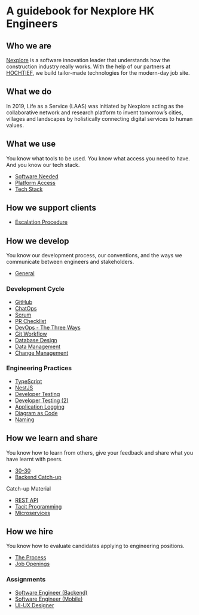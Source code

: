 # A guidebook for Nexplore HK Engineers

## Who we are
[Nexplore](https://www.nexplore.com "https://www.nexplore.com") is a software innovation leader that understands how the construction industry really works. With the help of our partners at [HOCHTIEF](https://www.hochtief.de "https://www.hochtief.de"), we build tailor-made technologies for the modern-day job site.

## What we do
In 2019, Life as a Service (LAAS) was initiated by Nexplore acting as the collaborative network and research platform to invent tomorrow’s cities, villages and landscapes by holistically connecting digital services to human values.

## What we use
You know what tools to be used. You know what access you need to have. And you know our tech stack.
- [Software Needed](what-we-use/software.md)
- [Platform Access](what-we-use/platform.md)
- [Tech Stack](what-we-use/techstack.md)

## How we support clients
- [Escalation Procedure](how-we-operate/escalation.md)

## How we develop
You know our development process, our conventions, and the ways we communicate between engineers and stakeholders.
- [General](how-we-develop/general.md)

### Development Cycle
- [GitHub](how-we-develop/github.md)
- [ChatOps](how-we-develop/chatops.md)
- [Scrum](how-we-develop/scrum.md)
- [PR Checklist](how-we-develop/pr-checklist.md)
- [DevOps - The Three Ways](how-we-develop/devops.md)
- [Git Workflow](how-we-develop/git-workflow.md)
- [Database Design](how-we-develop/database-design.md)
- [Data Management](how-we-develop/data-management.md)
- [Change Management](how-we-develop/change-management.md)

### Engineering Practices
- [TypeScript](how-we-develop/typescript.md)
- [NestJS](how-we-develop/nestjs.md)
- [Developer Testing](how-we-develop/dev-testing.md)
- [Developer Testing (2)](how-we-develop/dev-testing-2.md)
- [Application Logging](how-we-develop/app-log.md)
- [Diagram as Code](how-we-develop/diagram-as-code.md)
- [Naming](https://github.com/adamwan-nexplore/guidebook-nxp-hk/blob/main/how-we-develop/naming.md)

## How we learn and share
You know how to learn from others, give your feedback and share what you have learnt with peers.
- [30-30](how-we-share/30-30.md)
- [Backend Catch-up](how-we-share/backend-catch-up.md)

Catch-up Material
- [REST API](how-we-share/rest-api.md)
- [Tacit Programming](how-we-share/tacit-programming.md)
- [Microservices](how-we-share/microservices.md)

## How we hire
You know how to evaluate candidates applying to engineering positions.
- [The Process](https://github.com/adamwan-nexplore/guidebook-nxp-hk/blob/main/how-we-hire/hiring-engineers.md)
- [Job Openings](https://hk.jobsdb.com/hk/search-jobs/nexplore/1)

### Assignments
- [Software Engineer (Backend)](how-we-hire/web-assignment.md)
- [Software Engineer (Mobile)](how-we-hire/mobile-assignment.md)
- [UI-UX Designer](how-we-hire/ui-ux-assignment.md)
